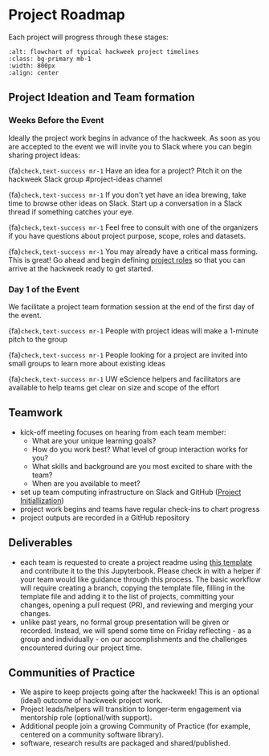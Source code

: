 # Project Roadmap

Each project will progress through these stages: 

```{image} ../img/project-timeline.png
:alt: flowchart of typical hackweek project timelines
:class: bg-primary mb-1
:width: 800px
:align: center
```

## **Project Ideation and Team formation**

### Weeks Before the Event

Ideally the project work begins in advance of the hackweek. As soon as you are accepted to the event we will invite you to Slack where you can begin sharing project ideas:

{fa}`check,text-success mr-1` Have an idea for a project? Pitch it on the hackweek Slack group #project-ideas channel

{fa}`check,text-success mr-1` If you don't yet have an idea brewing, take time to browse other ideas on Slack. Start up a conversation in a Slack thread if something catches your eye.

{fa}`check,text-success mr-1` Feel free to consult with one of the organizers if you have questions about project purpose, scope, roles and datasets.

{fa}`check,text-success mr-1` You may already have a critical mass forming. This is great! Go ahead and begin defining [project roles](project_roles) so that you can arrive at the hackweek ready to get started.

### Day 1 of the Event

We facilitate a project team formation session at the end of the first day of the event.

{fa}`check,text-success mr-1` People with project ideas will make a 1-minute pitch to the group

{fa}`check,text-success mr-1` People looking for a project are invited into small groups to learn more about existing ideas

{fa}`check,text-success mr-1` UW eScience helpers and facilitators are available to help teams get clear on size and scope of the effort

## **Teamwork**

* kick-off meeting focuses on hearing from each team member:
    * What are your unique learning goals? 
    * How do you work best? What level of group interaction works for you?
    * What skills and background are you most excited to share with the team?
    * When are you available to meet?
* set up team computing infrastructure on Slack and GitHub ([Project Initiallization](project_initialization)) 
* project work begins and teams have regular check-ins to chart progress
* project outputs are recorded in a GitHub repository

## **Deliverables** 

* each team is requested to create a project readme using [this template](project_readmes/project_readme_template) and contribute it to the this Jupyterbook. Please check in with a helper if your team would like guidance through this process. The basic workflow will require creating a branch, copying the template file, filling in the template file and adding it to the list of projects, committing your changes, opening a pull request (PR), and reviewing and merging your changes.
* unlike past years, no formal group presentation will be given or recorded. Instead, we will spend some time on Friday reflecting - as a group and individually - on our accomplishments and the challenges encountered during our project time.


## **Communities of Practice**

* We aspire to keep projects going after the hackweek! This is an optional (ideal) outcome of hackweek project work.
* Project leads/helpers will transition to longer-term engagement via mentorship role (optional/with support).
* Additional people join a growing Community of Practice (for example, centered on a community software library).
* software, research results are packaged and shared/published. 



